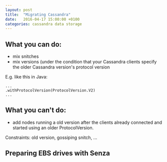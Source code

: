 ```yaml
---
layout: post
title:  "Migrating Cassandra"
date:   2016-04-17 15:00:00 +0100
categories: cassandra data storage
---
```


## What you can do:

- mix snitches
- mix versions (under the condition that your Cassandra clients specify the older Cassandra version's protocol version

E.g. like this in Java:

    ...
    .withProtocolVersion(ProtocolVersion.V2)
    ...




## What you can't do:

- add nodes running a old version after the clients already connected and started using an older ProtocolVersion.

Constraints: old version, gossiping snitch, ...



## Preparing EBS drives with Senza


